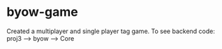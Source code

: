 # byow-game
Created a multiplayer and single player tag game.
To see backend code: proj3 --> byow --> Core
